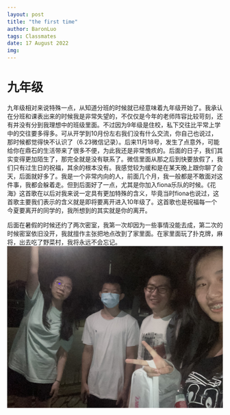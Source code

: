```yaml
---
layout: post
title: "the first time"
author: BaronLuo
tags: Classmates
date: 17 August 2022
img: 
---
```



# 九年级
九年级相对来说特殊一点，从知道分班的时候就已经意味着九年级开始了。我承认在分班和课表出来的时候我是非常失望的，不仅仅是今年的老师阵容比较苛刻，还有并没有分到我理想中的班级里面。不过因为9年级是住校，私下交往比平常上学中的交往要多得多。可从开学到10月份左右我们没有什么交流，你自己也说过，那时候都觉得快不认识了（6.23微信记录）。后来11月18号，发生了点意外，可能给你在鼎石的生活带来了很多不便，为此我还是非常愧疚的。后面的日子，我们其实变得更加陌生了，那完全就是没有联系了。微信里面从那之后到快要放假了，我们只有过生日的祝福，其余的根本没有。我感觉较为缓和是在某天晚上跟你聊了会天，后面就好多了。我是一个非常内向的人，前面几个月，我一般都是不敢面对这件事，我都会躲着走。但到后面好了一点，尤其是你加入fiona乐队的时候。《花海》这首歌在以后对我来说一定具有更加特殊的含义，毕竟当时fiona也说过，这首歌主要我们表示的含义就是即将要离开进入10年级了。这首歌也是祝福每一个今夏要离开的同学的，我所想到的其实就是你的离开。

后面在暑假的时候还约了两次密室，我第一次却因为一些事情没能去成，第二次的时候密室依旧没开，我就擅作主张把地点改到了家里面。在家里面玩了扑克牌，麻将，出去吃了野菜村，我将永远不会忘记。
![last_photo](/assets/img/portfolio/last_photo.jpeg)